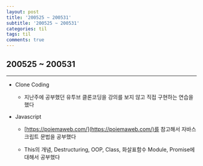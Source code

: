```yaml
---
layout: post
title: '200525 ~ 200531'
subtitle: '200525 ~ 200531'
categories: til
tags: til
comments: true
---
```


## 200525 ~ 200531

---

- Clone Coding

  - 지난주에 공부했던 유투브 클론코딩을 강의를 보지 않고 직접 구현하는 연습을 했다

- Javascript

  - [https://poiemaweb.com/](https://poiemaweb.com/)를 참고해서 자바스크립트 문법을 공부했다

  - This의 개념, Destructuring, OOP, Class, 화살표함수 Module, Promise에 대해서 공부했다
